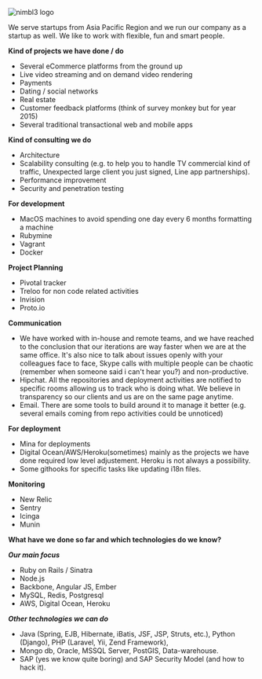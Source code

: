 ![nimbl3 logo](https://s3-ap-southeast-1.amazonaws.com/nimbl3-web-resources/images/logo/JPG/logo%2Bbg-banner.jpg)

We serve startups from Asia Pacific Region and we run our company as a startup as well. We like to work with flexible, fun and smart people.

**Kind of projects we have done / do**

* Several eCommerce platforms from the ground up
* Live video streaming and on demand video rendering
* Payments
* Dating / social networks
* Real estate
* Customer feedback platforms (think of survey monkey but for year 2015)
* Several traditional transactional web and mobile apps

**Kind of consulting we do**

* Architecture
* Scalability consulting (e.g. to help you to handle TV commercial kind of traffic, Unexpected large client you just signed, Line app partnerships).
* Performance improvement
* Security and penetration testing

**For development**

* MacOS machines to avoid spending one day every 6 months formatting a machine
* Rubymine
* Vagrant
* Docker

**Project Planning**

*  Pivotal tracker
*  Treloo for non code related activities
*  Invision
*  Proto.io

**Communication**

* We have worked with in-house and remote teams, and we have reached to the conclusion that our iterations are way faster when we are at the same office. It's also nice to talk about issues openly with your colleagues face to face, Skype calls with multiple people can be chaotic (remember when someone said i can't hear you?) and non-productive.
* Hipchat. All the repositories and deployment activities are notified to specific rooms allowing us to track who is doing what. We believe in transparency so our clients and us are on the same page anytime.
* Email. There are some tools to build around it to manage it better (e.g. several emails coming from repo activities could be unnoticed)

**For deployment**

* Mina for deployments
* Digital Ocean/AWS/Heroku(sometimes) mainly as the projects we have done required low level adjustement. Heroku is not always a possibility.
* Some githooks for specific tasks like updating i18n files.


**Monitoring**
* New Relic
* Sentry
* Icinga
* Munin

**What have we done so far and which technologies do we know?**

***Our main focus***

* Ruby on Rails / Sinatra
* Node.js
* Backbone, Angular JS, Ember
* MySQL, Redis, Postgresql
* AWS, Digital Ocean, Heroku

***Other technologies we can do***

* Java (Spring, EJB, Hibernate, iBatis, JSF, JSP, Struts, etc.), Python (Django), PHP (Laravel, Yii, Zend Framework),
* Mongo db, Oracle, MSSQL Server, PostGIS, Data-warehouse.
* SAP (yes we know quite boring) and SAP Security Model (and how to hack it).

















